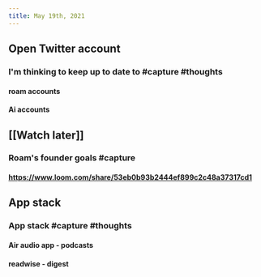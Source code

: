 ```yaml
---
title: May 19th, 2021
---
```


## Open Twitter account
### I'm thinking to keep up to date to #capture #thoughts
#### roam accounts
#### Ai accounts
## [[Watch later]]
### Roam's founder goals #capture
#### https://www.loom.com/share/53eb0b93b2444ef899c2c48a37317cd1
## App stack
### App stack #capture #thoughts
#### Air audio app - podcasts
#### readwise - digest
####
